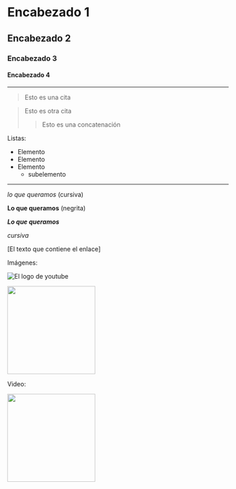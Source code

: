 

# Encabezado 1
## Encabezado 2
### Encabezado 3 
#### Encabezado 4

***

> Esto es una cita

> Esto es otra cita
> > Esto es una concatenación

Listas: 

- Elemento
- Elemento
- Elemento
  - subelemento

***
*lo que queramos* (cursiva)

**Lo que queramos** (negrita)

***Lo que queramos*** 

_cursiva_

[El texto que contiene el enlace]  

Imágenes: 

![El logo de youtube](https://github.com/user-attachments/assets/9424793e-0481-4e75-9e34-7c918c5f12f0)

<img src='https://github.com/user-attachments/assets/a215ca94-ea8e-41b5-931a-0895d216595d' width='200px'/>

Video:


<a href='https://www.youtube.com/watch?v=7RUylQDHQMk' target='_blank'> 
<img src='https://github.com/user-attachments/assets/a215ca94-ea8e-41b5-931a-0895d216595d' width='200px'/>
